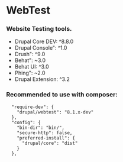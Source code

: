 # WebTest

### Website Testing tools.

* Drupal Core DEV: ^8.8.0
* Drupal Console": ^1.0
* Drush": ^9.0
* Behat": ~3.0
* Behat UI: ^3.0
* Phing": ~2.0
* Drupal Extension: ^3.2

### Recommended to use with composer:

```
  "require-dev": {
    "drupal/webtest": "8.1.x-dev"
  },
  "config": {
    "bin-dir": "bin/",
    "secure-http": false,
    "preferred-install": {
      "drupal/core": "dist"
    }
  },
```